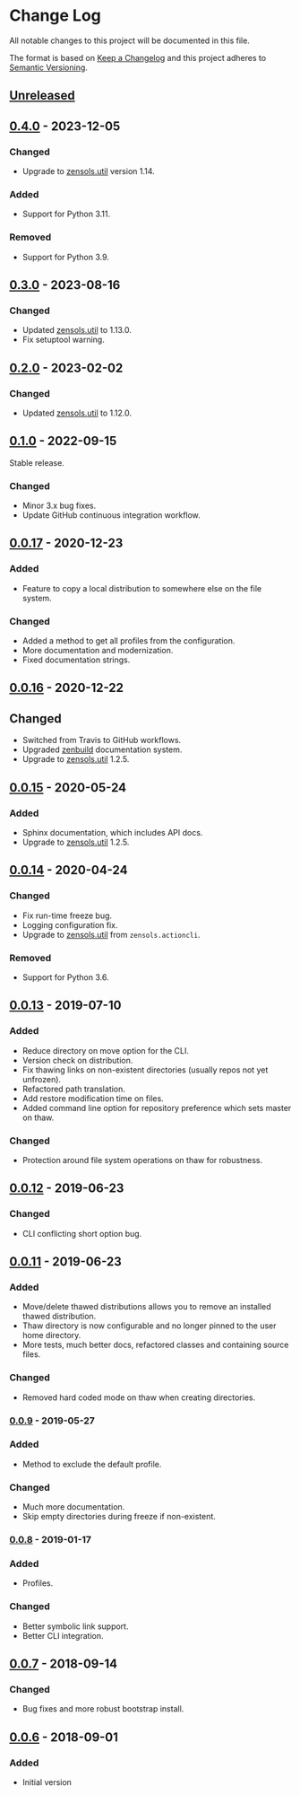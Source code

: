 # Change Log
All notable changes to this project will be documented in this file.

The format is based on [Keep a Changelog](http://keepachangelog.com/)
and this project adheres to [Semantic Versioning](http://semver.org/).


## [Unreleased]


## [0.4.0] - 2023-12-05
### Changed
- Upgrade to [zensols.util] version 1.14.

### Added
- Support for Python 3.11.

### Removed
- Support for Python 3.9.


## [0.3.0] - 2023-08-16
### Changed
- Updated [zensols.util] to 1.13.0.
- Fix setuptool warning.


## [0.2.0] - 2023-02-02
### Changed
- Updated [zensols.util] to 1.12.0.


## [0.1.0] - 2022-09-15
Stable release.

### Changed
- Minor 3.x bug fixes.
- Update GitHub continuous integration workflow.


## [0.0.17] - 2020-12-23
### Added
- Feature to copy a local distribution to somewhere else on the file system.

### Changed
- Added a method to get all profiles from the configuration.
- More documentation and modernization.
- Fixed documentation strings.


## [0.0.16] - 2020-12-22
## Changed
- Switched from Travis to GitHub workflows.
- Upgraded [zenbuild] documentation system.
- Upgrade to [zensols.util] 1.2.5.


## [0.0.15] - 2020-05-24
### Added
- Sphinx documentation, which includes API docs.
- Upgrade to [zensols.util] 1.2.5.


## [0.0.14] - 2020-04-24
### Changed
- Fix run-time freeze bug.
- Logging configuration fix.
- Upgrade to [zensols.util] from ``zensols.actioncli``.
### Removed
- Support for Python 3.6.


## [0.0.13] - 2019-07-10
### Added
- Reduce directory on move option for the CLI.
- Version check on distribution.
- Fix thawing links on non-existent directories (usually repos not yet
  unfrozen).
- Refactored path translation.
- Add restore modification time on files.
- Added command line option for repository preference which sets master on
  thaw.

### Changed
- Protection around file system operations on thaw for robustness.


## [0.0.12] - 2019-06-23
### Changed
- CLI conflicting short option bug.


## [0.0.11] - 2019-06-23
### Added
- Move/delete thawed distributions allows you to remove an installed thawed
  distribution.
- Thaw directory is now configurable and no longer pinned to the user home
  directory.
- More tests, much better docs, refactored classes and containing source files.

### Changed
- Removed hard coded mode on thaw when creating directories.


### [0.0.9] - 2019-05-27
### Added
- Method to exclude the default profile.

### Changed
- Much more documentation.
- Skip empty directories during freeze if non-existent.


### [0.0.8] - 2019-01-17
### Added
- Profiles.

### Changed
- Better symbolic link support.
- Better CLI integration.


## [0.0.7] - 2018-09-14
### Changed
- Bug fixes and more robust bootstrap install.


## [0.0.6] - 2018-09-01
### Added
- Initial version


[Unreleased]: https://github.com/plandes/grsync/compare/v0.4.0...HEAD
[0.4.0]: https://github.com/plandes/grsync/compare/v0.3.0...v0.4.0
[0.3.0]: https://github.com/plandes/grsync/compare/v0.2.0...v0.3.0
[0.2.0]: https://github.com/plandes/grsync/compare/v0.1.0...v0.2.0
[0.1.0]: https://github.com/plandes/grsync/compare/v0.0.17...v0.1.0
[0.0.17]: https://github.com/plandes/grsync/compare/v0.0.16...v0.0.17
[0.0.16]: https://github.com/plandes/grsync/compare/v0.0.15...v0.0.16
[0.0.15]: https://github.com/plandes/grsync/compare/v0.0.14...v0.0.15
[0.0.14]: https://github.com/plandes/grsync/compare/v0.0.13...v0.0.14
[0.0.13]: https://github.com/plandes/grsync/compare/v0.0.12...v0.0.13
[0.0.12]: https://github.com/plandes/grsync/compare/v0.0.11...v0.0.12
[0.0.11]: https://github.com/plandes/grsync/compare/v0.0.10...v0.0.11
[0.0.10]: https://github.com/plandes/grsync/compare/v0.0.10...v0.0.10
[0.0.9]: https://github.com/plandes/grsync/compare/v0.0.8...v0.0.9
[0.0.8]: https://github.com/plandes/grsync/compare/v0.0.7...v0.0.8
[0.0.7]: https://github.com/plandes/grsync/compare/v0.0.6...v0.0.7
[0.0.6]: https://github.com/plandes/grsync/compare/v0.0.5...v0.0.6


<!-- links -->
[zensols.util]: https://github.com/plandes/util
[zenbuild]: https://github.com/plandes/zenbuild

